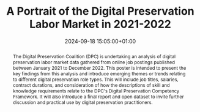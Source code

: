 ---
abstract: The Digital Preservation Coalition (DPC) is undertaking an analysis of digital
  preservation labor market data gathered from online job postings published between
  January 2021 to December 2022. This poster is intended to present the key findings
  from this analysis and introduce emerging themes or trends relating to different
  digital preservation role types. This will include job titles, salaries, contract
  durations, and consideration of how the descriptions of skill and knowledge requirements
  relate to the DPC's Digital Preservation Competency Framework. It will also introduce
  a final report and open dataset to invite further discussion and practical use by
  digital preservation practitioners.
creators:
- Amy Currie
date: 2024-09-18 15:05:00+01:00
document_url: https://drive.google.com/file/d/11fxUl5pyJekyEhha2XLGHWIq3ZDP1mbA/view?usp=drive_link
grand_parent: iPRES
institutions: []
keywords:
- governance, resourcing, and management for dp
- start 2 preserve
landing_page_url: https://zenodo.org/records/13679853
language: eng
layout: publication
license: Creative Commons Attribution Share-Alike 4.0 (CC-BY-SA-4.0)
notes_url: https://docs.google.com/document/d/16S5qwg42Mjnxe22cdVxZH63tVCVMgs-m92o02THSgC4/edit#heading=h.aar4tupij1po
parent: iPRES 2024
publication_type: poster
size: null
slides_url: ''
source_name: iPRES
stream_url: https://www.archief.vlaanderen.be/archief/records/dossiers/5acb210228ce4315ae650812d056a482329eb83ed2dc42398a51505dc153be81/documents/b208d828f7d0472f91d594fd9a1e7e1068f37cdd5e09419d8e7f69a4eb27e3fb
title: A Portrait of the Digital Preservation Labor Market in 2021-2022
year: 2024
---